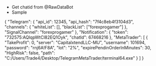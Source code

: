 - Get chatid from @RawDataBot
- Sample

{
  "Telegram": {
    "api_id": 12345,
    "api_hash": "7f4c8eb4f3104d3",
    "channels": {
      "whiteList": [],
      "blackList": ["forexprogamer"]
    },
    "SignalChannel": "forexprogamer"
  },
  "Notification": {
    "token": "732575:AQlqpWtCl82EQ1Oyk",
    "chatId": 67468216
  },
  "MetaTrader": [
    {
      "TakeProfit": 0,
      "server": "CapitalxtendLLC-MU",
      "username": 101694,
      "password": "rnj6A!F8A",
      "lot": "2%",
      "expirePendinOrderInMinutes": 30,
      "HighRisk": false,
      "path": "C:/Users/Trade4/Desktop/TelegramMetaTrader/terminal64.exe"
    }
  ]
}
